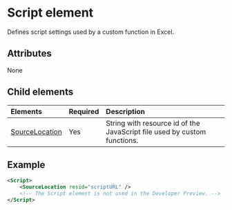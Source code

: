# Script element
Defines script settings used by a custom function in Excel.

## Attributes
None

## Child elements
Elements  |  Required  |  Description  |
|:-----|:-----|:-----|
|  [SourceLocation](customfunctionssourcelocation.md)  |  Yes  | String with resource id of the JavaScript file used by custom functions. |

## Example

```xml
<Script>
	<SourceLocation resid="scriptURL" />
	<!-- The Script element is not used in the Developer Preview. -->
</Script>
```
